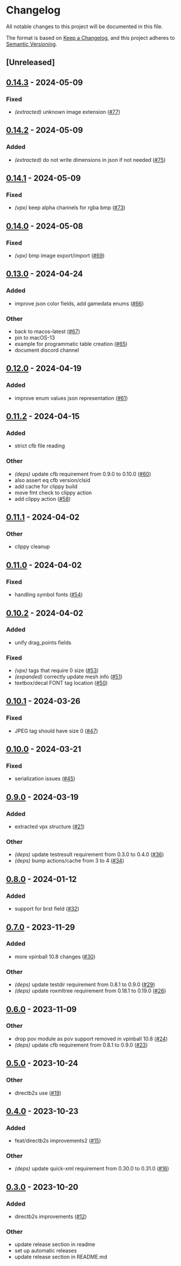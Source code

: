 # Changelog
All notable changes to this project will be documented in this file.

The format is based on [Keep a Changelog](https://keepachangelog.com/en/1.0.0/),
and this project adheres to [Semantic Versioning](https://semver.org/spec/v2.0.0.html).

## [Unreleased]

## [0.14.3](https://github.com/francisdb/vpin/compare/v0.14.2...v0.14.3) - 2024-05-09

### Fixed
- *(extracted)* unknown image extension ([#77](https://github.com/francisdb/vpin/pull/77))

## [0.14.2](https://github.com/francisdb/vpin/compare/v0.14.1...v0.14.2) - 2024-05-09

### Added
- *(extracted)* do not write dimensions in json if not needed ([#75](https://github.com/francisdb/vpin/pull/75))

## [0.14.1](https://github.com/francisdb/vpin/compare/v0.14.0...v0.14.1) - 2024-05-09

### Fixed
- *(vpx)* keep alpha channels for rgba bmp ([#73](https://github.com/francisdb/vpin/pull/73))

## [0.14.0](https://github.com/francisdb/vpin/compare/v0.13.0...v0.14.0) - 2024-05-08

### Fixed
- *(vpx)* bmp image export/import ([#69](https://github.com/francisdb/vpin/pull/69))

## [0.13.0](https://github.com/francisdb/vpin/compare/v0.12.0...v0.13.0) - 2024-04-24

### Added
- improve json color fields, add gamedata enums ([#66](https://github.com/francisdb/vpin/pull/66))

### Other
- back to macos-latest ([#67](https://github.com/francisdb/vpin/pull/67))
- pin to macOS-13
- example for programmatic table creation ([#65](https://github.com/francisdb/vpin/pull/65))
- document discord channel

## [0.12.0](https://github.com/francisdb/vpin/compare/v0.11.2...v0.12.0) - 2024-04-19

### Added
- improve enum values json representation ([#61](https://github.com/francisdb/vpin/pull/61))

## [0.11.2](https://github.com/francisdb/vpin/compare/v0.11.1...v0.11.2) - 2024-04-15

### Added
- strict cfb file reading

### Other
- *(deps)* update cfb requirement from 0.9.0 to 0.10.0 ([#60](https://github.com/francisdb/vpin/pull/60))
- also assert eq cfb version/clsid
- add cache for clippy build
- move fmt check to clippy action
- add clippy action ([#58](https://github.com/francisdb/vpin/pull/58))

## [0.11.1](https://github.com/francisdb/vpin/compare/v0.11.0...v0.11.1) - 2024-04-02

### Other
- clippy cleanup

## [0.11.0](https://github.com/francisdb/vpin/compare/v0.10.2...v0.11.0) - 2024-04-02

### Fixed
- handling symbol fonts ([#54](https://github.com/francisdb/vpin/pull/54))

## [0.10.2](https://github.com/francisdb/vpin/compare/v0.10.1...v0.10.2) - 2024-04-02

### Added
- unify drag_points fields

### Fixed
- *(vpx)* tags that require 0 size ([#53](https://github.com/francisdb/vpin/pull/53))
- *(expanded)* correctly update mesh info ([#51](https://github.com/francisdb/vpin/pull/51))
- textbox/decal FONT tag location ([#50](https://github.com/francisdb/vpin/pull/50))

## [0.10.1](https://github.com/francisdb/vpin/compare/v0.10.0...v0.10.1) - 2024-03-26

### Fixed
- JPEG tag should have size 0 ([#47](https://github.com/francisdb/vpin/pull/47))

## [0.10.0](https://github.com/francisdb/vpin/compare/v0.9.0...v0.10.0) - 2024-03-21

### Fixed
- serialization issues ([#45](https://github.com/francisdb/vpin/pull/45))

## [0.9.0](https://github.com/francisdb/vpin/compare/v0.8.0...v0.9.0) - 2024-03-19

### Added
- extracted vpx structure ([#21](https://github.com/francisdb/vpin/pull/21))

### Other
- *(deps)* update testresult requirement from 0.3.0 to 0.4.0 ([#36](https://github.com/francisdb/vpin/pull/36))
- *(deps)* bump actions/cache from 3 to 4 ([#34](https://github.com/francisdb/vpin/pull/34))

## [0.8.0](https://github.com/francisdb/vpin/compare/v0.7.0...v0.8.0) - 2024-01-12

### Added
- support for brst field ([#32](https://github.com/francisdb/vpin/pull/32))

## [0.7.0](https://github.com/francisdb/vpin/compare/v0.6.0...v0.7.0) - 2023-11-29

### Added
- more vpinball 10.8 changes ([#30](https://github.com/francisdb/vpin/pull/30))

### Other
- *(deps)* update testdir requirement from 0.8.1 to 0.9.0 ([#29](https://github.com/francisdb/vpin/pull/29))
- *(deps)* update roxmltree requirement from 0.18.1 to 0.19.0 ([#26](https://github.com/francisdb/vpin/pull/26))

## [0.6.0](https://github.com/francisdb/vpin/compare/v0.5.0...v0.6.0) - 2023-11-09

### Other
- drop pov module as pov support removed in vpinball 10.8 ([#24](https://github.com/francisdb/vpin/pull/24))
- *(deps)* update cfb requirement from 0.8.1 to 0.9.0 ([#23](https://github.com/francisdb/vpin/pull/23))

## [0.5.0](https://github.com/francisdb/vpin/compare/v0.4.0...v0.5.0) - 2023-10-24

### Other
- directb2s use ([#19](https://github.com/francisdb/vpin/pull/19))

## [0.4.0](https://github.com/francisdb/vpin/compare/v0.3.0...v0.4.0) - 2023-10-23

### Added
- feat/directb2s improvements2 ([#15](https://github.com/francisdb/vpin/pull/15))

### Other
- *(deps)* update quick-xml requirement from 0.30.0 to 0.31.0 ([#16](https://github.com/francisdb/vpin/pull/16))

## [0.3.0](https://github.com/francisdb/vpin/compare/v0.2.0...v0.3.0) - 2023-10-20

### Added
- directb2s improvements ([#12](https://github.com/francisdb/vpin/pull/12))

### Other
- update release section in readme
- set up automatic releases
- update release section in README.md
